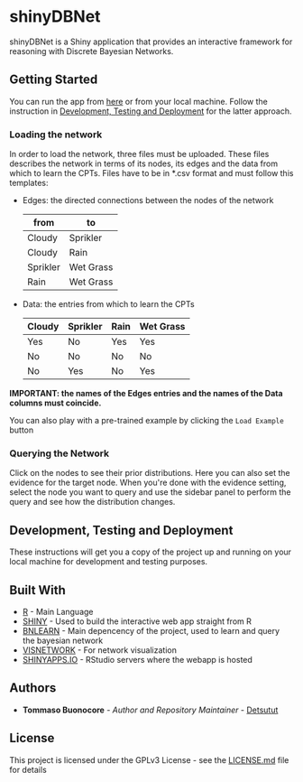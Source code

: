# shinyDBNet

shinyDBNet is a Shiny application that provides an interactive framework for reasoning with Discrete Bayesian Networks.

## Getting Started

You can run the app from [here](https://detsutut.shinyapps.io/shinyDBNet/) or from your local machine. Follow the instruction in [Development, Testing and Deployment](https://github.com/detsutut/shinyDBNet#development-testing-and-deployment) for the latter approach.

### Loading the network

In order to load the network, three files must be uploaded. These files describes the network in terms of its nodes, its edges and the data from which to learn the CPTs.
Files have to be in \*.csv format and must follow this templates:

* Edges: the directed connections between the nodes of the network

  | from | to  |
  | ---- | --- |
  | Cloudy    | Sprikler   |
  | Cloudy    | Rain   |
  | Sprikler   | Wet Grass   |
  | Rain    | Wet Grass   |

* Data: the entries from which to learn the CPTs

  | Cloudy | Sprikler | Rain | Wet Grass |
  | ------ | -------- | ---- | --------- |
  | Yes    | No       | Yes  | Yes       | 
  | No     | No       | No   | No        | 
  | No     | Yes      | No   | Yes       | 
  
**IMPORTANT: the names of the Edges entries and the names of the Data columns must coincide.**

You can also play with a pre-trained example by clicking the `Load Example` button

### Querying the Network

Click on the nodes to see their prior distributions. Here you can also set the evidence for the target node.
When you're done with the evidence setting, select the node you want to query and use the sidebar panel to perform the query and see how the distribution changes.

## Development, Testing and Deployment

These instructions will get you a copy of the project up and running on your local machine for development and testing purposes. 

## Built With

* [R](https://www.r-project.org/) - Main Language
* [SHINY](https://shiny.rstudio.com/) - Used to build the interactive web app straight from R
* [BNLEARN](https://www.bnlearn.com/) - Main depencency of the project, used to learn and query the bayesian network
* [VISNETWORK](https://datastorm-open.github.io/visNetwork/) - For network visualization
* [SHINYAPPS.IO](http://shinyapps.io/) - RStudio servers where the webapp is hosted

## Authors

* **Tommaso Buonocore** - *Author and Repository Maintainer* - [Detsutut](https://github.com/detsutut)

## License

This project is licensed under the GPLv3 License - see the [LICENSE.md](LICENSE.md) file for details

